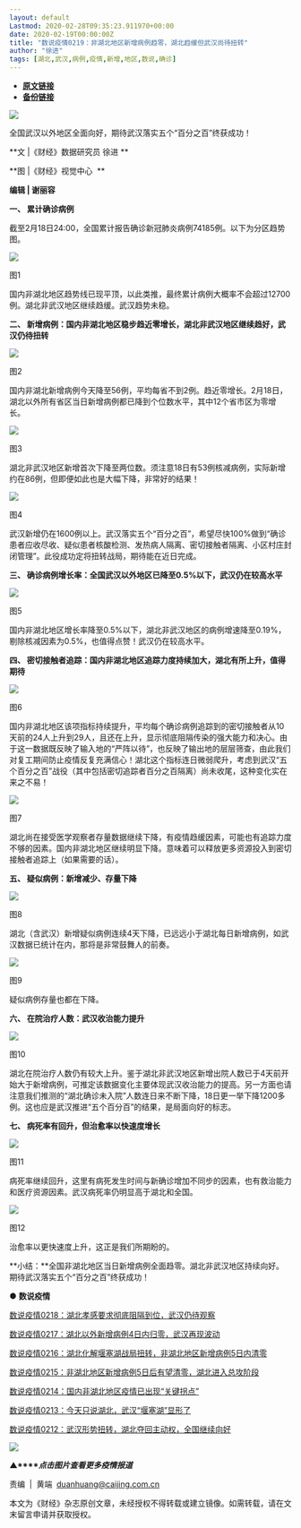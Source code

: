 ```yaml
---
layout: default
Lastmod: 2020-02-28T09:35:23.911970+00:00
date: 2020-02-19T00:00:00Z
title: "数说疫情0219：非湖北地区新增病例趋零，湖北趋缓但武汉尚待扭转"
author: "徐进"
tags: [湖北,武汉,病例,疫情,新增,地区,数说,确诊]
---
```


* [**原文链接**](http://mp.weixin.qq.com/s?__biz=MjM5NDU5NTM4MQ==&mid=2653354358&idx=3&sn=154444a786e0541defab632826a8dfe0&chksm=bd570e2c8a20873a03ee3f8a6a48a086b56e6f9a0b749e41327724a1a1edb1ffc8f2d9473804#rd)
* [**备份链接**](http://archive.today/VLApv)


![](/images/post/77e6cfb5c7ef66e00d9bd04f74961594.jpg)

全国武汉以外地区全面向好，期待武汉落实五个“百分之百”终获成功！

**文 |《财经》数据研究员 徐进 **  

**图 |《财经》视觉中心  **

**编辑 | 谢丽容**

**一、 累计确诊病例**

截至2月18日24:00，全国累计报告确诊新冠肺炎病例74185例。以下为分区趋势图。

![](/images/post/dcce10779d3a829df973d528b6cd7256.jpg)

图1

国内非湖北地区趋势线已现平顶，以此类推，最终累计病例大概率不会超过12700例。湖北非武汉地区继续趋缓。武汉趋势未稳。

**二、 新增病例：国内非湖北地区稳步趋近零增长，湖北非武汉地区继续趋好，武汉仍待扭转**

![](/images/post/edb3439537e73ea97ffc5894e193b2c4.jpg)

图2  

国内非湖北新增病例今天降至56例，平均每省不到2例。趋近零增长。2月18日，湖北以外所有省区当日新增病例都已降到个位数水平，其中12个省市区为零增长。

![](/images/post/e3b46af6aab8296bc93e06889b7808cd.jpg)

图3

湖北非武汉地区新增首次下降至两位数。须注意18日有53例核减病例，实际新增约在86例，但即便如此也是大幅下降，非常好的结果！

![](/images/post/d5e6b1c8752faabc39264f5a8f6638c7.jpg)

图4

武汉新增仍在1600例以上。武汉落实五个“百分之百”，希望尽快100%做到“确诊患者应收尽收、疑似患者核酸检测、发热病人隔离、密切接触者隔离、小区村庄封闭管理”。此役成功定将扭转战局，期待能在近日完成。

**三、 确诊病例增长率：全国武汉以外地区已降至0.5%以下，武汉仍在较高水平**

![](/images/post/05987df5e1c398a0892fa5590123ce79.jpg)  

图5

国内非湖北地区增长率降至0.5%以下，湖北非武汉地区的病例增速降至0.19%，剔除核减因素为0.5%，也值得点赞！武汉仍在较高水平。

**四、 密切接触者追踪：国内非湖北地区追踪力度持续加大，湖北有所上升，值得期待**

![](/images/post/7047d7541f7f27409a0372e4823192bd.jpg)  

图6

国内非湖北地区该项指标持续提升，平均每个确诊病例追踪到的密切接触者从10天前的24人上升到29人，且还在上升，显示彻底阻隔传染的强大能力和决心。由于这一数据既反映了输入地的“严阵以待”，也反映了输出地的层层筛查，由此我们对复工期间防止疫情反复充满信心！湖北这个指标连日微弱爬升，考虑到武汉“五个百分之百”战役（其中包括密切追踪者百分之百隔离）尚未收尾，这种变化实在来之不易！

![](/images/post/5cebd5241c412deed4ff55340b1a3c68.jpg)

图7

湖北尚在接受医学观察者存量数据继续下降，有疫情趋缓因素，可能也有追踪力度不够的因素。国内非湖北地区继续明显下降。意味着可以释放更多资源投入到密切接触者追踪上（如果需要的话）。

**五、 疑似病例：新增减少、存量下降**

![](/images/post/35418f751f1c2ef0a0f009810a92393a.jpg)  

图8

湖北（含武汉）新增疑似病例连续4天下降，已远远小于湖北每日新增病例，如武汉数据已统计在内，那将是非常鼓舞人的前奏。

![](/images/post/6c315911906c2d5f5668ef6e48b52383.jpg)

图9

疑似病例存量也都在下降。

**六、 在院治疗人数：武汉收治能力提升**

![](/images/post/8664388f391e7053871521deb0478af5.jpg)

图10

湖北在院治疗人数仍有较大上升。鉴于湖北非武汉地区新增出院人数已于4天前开始大于新增病例，可推定该数据变化主要体现武汉收治能力的提高。另一方面也请注意我们推测的“湖北确诊未入院”人数连日来不断下降，18日更一举下降1200多例。这也应是武汉推进“五个百分百”的结果，是局面向好的标志。

**七、 病死率有回升，但治愈率以快速度增长**

![](/images/post/1320fbf48584010298d82e95d6b8c75f.jpg)

图11

病死率继续回升，这里有病死发生时间与新确诊增加不同步的因素，也有救治能力和医疗资源因素。武汉病死率仍明显高于湖北和全国。

![](/images/post/df5b9071f0e3cd514ce86d7b6ee845dc.jpg)

图12

治愈率以更快速度上升，这正是我们所期盼的。

**小结：**全国非湖北地区当日新增病例全面趋零。湖北非武汉地区持续向好。期待武汉落实五个“百分之百”终获成功！

● **数说疫情**

  

[数说疫情0218：湖北孝感要求彻底阻隔到位，武汉仍待观察](http://mp.weixin.qq.com/s?__biz=MjM5NDU5NTM4MQ==&mid=2653354309&idx=2&sn=99d755cb7ddc5e6b3db98263ba50da81&chksm=bd570e1f8a20870942acb82d5d887cd0f03fdada73792f57c341075758083dee64eb9cc96b4b&scene=21#wechat_redirect)

[数说疫情0217：](http://mp.weixin.qq.com/s?__biz=MjM5NDU5NTM4MQ==&mid=2653354261&idx=3&sn=2c92f99f4e4be4747f7eeed9446fc5ed&chksm=bd570e4f8a208759e72cc7c82f15ee2bc867a3d1559ee614aa5430d0cffd529f89079e856743&scene=21#wechat_redirect)[湖北以外新增病例4日内归零，武汉再现波动](http://mp.weixin.qq.com/s?__biz=MjM5NDU5NTM4MQ==&mid=2653354261&idx=3&sn=2c92f99f4e4be4747f7eeed9446fc5ed&chksm=bd570e4f8a208759e72cc7c82f15ee2bc867a3d1559ee614aa5430d0cffd529f89079e856743&scene=21#wechat_redirect)

[数说疫情0216：](http://mp.weixin.qq.com/s?__biz=MjM5NDU5NTM4MQ==&mid=2653354194&idx=2&sn=4a14617a26637d1f09c1742c05212752&chksm=bd570f888a20869e76accf5bcd6865b59d911a12956b802368f342c08e24ae8d4f6c32cf8ba4&scene=21#wechat_redirect)[湖北化解堰塞湖战局扭转，非湖北地区新增病例5日内清零](http://mp.weixin.qq.com/s?__biz=MjM5NDU5NTM4MQ==&mid=2653354194&idx=2&sn=4a14617a26637d1f09c1742c05212752&chksm=bd570f888a20869e76accf5bcd6865b59d911a12956b802368f342c08e24ae8d4f6c32cf8ba4&scene=21#wechat_redirect)

[数说疫情0215：](http://mp.weixin.qq.com/s?__biz=MjM5NDU5NTM4MQ==&mid=2653354140&idx=2&sn=a699320a807b4064de1b758b98d93292&chksm=bd570fc68a2086d021a04df2dc8c04344ef74c408ce3a4161624c332abfd89c567e69ff320f0&scene=21#wechat_redirect)[非湖北地区新增病例5日后有望清零，湖北进入总攻阶段](http://mp.weixin.qq.com/s?__biz=MjM5NDU5NTM4MQ==&mid=2653354140&idx=2&sn=a699320a807b4064de1b758b98d93292&chksm=bd570fc68a2086d021a04df2dc8c04344ef74c408ce3a4161624c332abfd89c567e69ff320f0&scene=21#wechat_redirect)

[数说疫情0214：](http://mp.weixin.qq.com/s?__biz=MjM5NDU5NTM4MQ==&mid=2653354102&idx=2&sn=600025a051aca6f23943d82a33bc7182&chksm=bd570f2c8a20863a205e64f0d7cdc43c9f1e6c8edb8e03cecd5021c832d10789e5faed871f57&scene=21#wechat_redirect)[国内非湖北地区疫情已出现“关键拐点”](http://mp.weixin.qq.com/s?__biz=MjM5NDU5NTM4MQ==&mid=2653354102&idx=2&sn=600025a051aca6f23943d82a33bc7182&chksm=bd570f2c8a20863a205e64f0d7cdc43c9f1e6c8edb8e03cecd5021c832d10789e5faed871f57&scene=21#wechat_redirect)

[数说疫情0213：](http://mp.weixin.qq.com/s?__biz=MjM5NDU5NTM4MQ==&mid=2653354064&idx=3&sn=c44513fb5ac481e8e2b85beac090c7db&chksm=bd570f0a8a20861cf3b2b84a54df837f9660ddd5ef932b6984b852f34b8012279d7a7d2f5ca5&scene=21#wechat_redirect)[今天只说湖北，武汉“堰塞湖”显形了](http://mp.weixin.qq.com/s?__biz=MjM5NDU5NTM4MQ==&mid=2653354064&idx=3&sn=c44513fb5ac481e8e2b85beac090c7db&chksm=bd570f0a8a20861cf3b2b84a54df837f9660ddd5ef932b6984b852f34b8012279d7a7d2f5ca5&scene=21#wechat_redirect)

[数说疫情0212：](http://mp.weixin.qq.com/s?__biz=MjM5NDU5NTM4MQ==&mid=2653354035&idx=3&sn=2026921b6c28512607d99c6a8912fba1&chksm=bd570f698a20867f6bd10d541c1a1f2d81abcb6f4ebaa0543af3c29c80477320950d9462e5fc&scene=21#wechat_redirect)[武汉形势扭转，湖北夺回主动权，全国继续向好](http://mp.weixin.qq.com/s?__biz=MjM5NDU5NTM4MQ==&mid=2653354035&idx=3&sn=2026921b6c28512607d99c6a8912fba1&chksm=bd570f698a20867f6bd10d541c1a1f2d81abcb6f4ebaa0543af3c29c80477320950d9462e5fc&scene=21#wechat_redirect)

[![](/images/post/4d24a5670c9a87791ea8b757d030c0d3.jpg)](https://mp.weixin.qq.com/mp/homepage?__biz=MjM5NDU5NTM4MQ==&hid=29&sn=21c0f34c737748fe3b2c372bb40ae622)

**▲****_点击图片查看更多疫情报道_**

  

  

责编  |  黄端  duanhuang@caijing.com.cn

本文为《财经》杂志原创文章，未经授权不得转载或建立镜像。如需转载，请在文末留言申请并获取授权。

